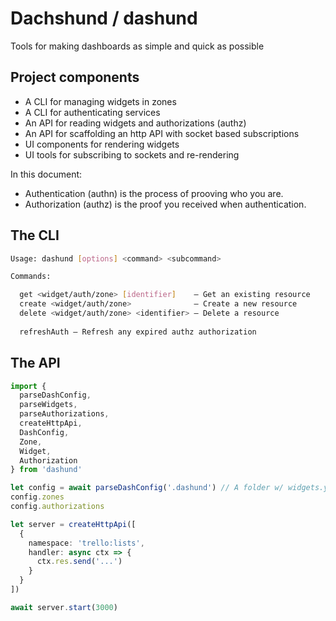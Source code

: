 # Dachshund / dashund

Tools for making dashboards as simple and quick as possible

## Project components

- A CLI for managing widgets in zones
- A CLI for authenticating services
- An API for reading widgets and authorizations (authz)
- An API for scaffolding an http API with socket based subscriptions
- UI components for rendering widgets
- UI tools for subscribing to sockets and re-rendering

In this document:

* Authentication (authn) is the process of prooving who you are.
* Authorization (authz) is the proof you received when authentication.

## The CLI

```bash
Usage: dashund [options] <command> <subcommand>

Commands:

  get <widget/auth/zone> [identifier]    – Get an existing resource
  create <widget/auth/zone>              – Create a new resource
  delete <widget/auth/zone> <identifier> – Delete a resource
  
  refreshAuth – Refresh any expired authz authorization
```

## The API

```ts
import {
  parseDashConfig,
  parseWidgets,
  parseAuthorizations,
  createHttpApi,
  DashConfig,
  Zone,
  Widget,
  Authorization
} from 'dashund'

let config = await parseDashConfig('.dashund') // A folder w/ widgets.yml and authz.json
config.zones
config.authorizations

let server = createHttpApi([
  {
    namespace: 'trello:lists',
    handler: async ctx => {
      ctx.res.send('...')
    }
  }
])

await server.start(3000)

```
